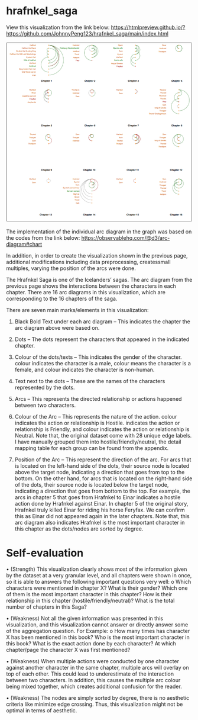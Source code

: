 # hrafnkel_saga
View this visualization from the link below:
https://htmlpreview.github.io/?https://github.com/JohnnyPeng123/hrafnkel_saga/main/index.html

![alt text](https://github.com/JohnnyPeng123/hrafnkel_saga/blob/main/screen-shot.PNG?raw=true)

The implementation of the individual arc diagram in the graph was based on the codes from the link below:
https://observablehq.com/@d3/arc-diagram#chart

In addition, in order to create the visualization shown in the previous page, additional modifications including data preprocessing, createssmall multiples, varying the position of the arcs were done. 

The Hrafnkel Saga is one of the Icelanders’ sagas. The arc diagram from the previous page shows the interactions between
the characters in each chapter. There are 16 arc diagrams in this visualization, which are corresponding to the 16 chapters
of the saga.

There are seven main marks/elements in this visualization:
1. Black Bold Text under each arc diagram – This indicates the chapter the arc diagram above were based on.

2. Dots – The dots represent the characters that appeared in the indicated chapter.

3. Colour of the dots/texts – This indicates the gender of the character. colour indicates the character is a
male, colour means the character is a female, and colour indicates the character is non-human.

4. Text next to the dots – These are the names of the characters represented by the dots.

5. Arcs – This represents the directed relationship or actions happened between two characters.

6. Colour of the Arc – This represents the nature of the action. colour indicates the action or relationship is
Hostile. indicates the action or relationship is Friendly, and colour indicates the action or relationship
is Neutral. Note that, the original dataset come with 28 unique edge labels. I have manually grouped them into
hostile/friendly/neutral, the detail mapping table for each group can be found from the appendix.

7. Position of the Arc – This represent the direction of the arc. For arcs that is located on the left-hand side of the
dots, their source node is located above the target node, indicating a direction that goes from top to the bottom.
On the other hand, for arcs that is located on the right-hand side of the dots, their source node is located below
the target node, indicating a direction that goes from bottom to the top.
For example, the arcs in chapter 5 that goes from Hrafnkel to Einar indicates a hostile action done by Hrafnkel against
Einar. In chapter 5 of the original story, Hrafnkel truly killed Einar for riding his horse Feryfax. We can confirm this as Einar
did not appeared again in the later chapters. Note that, this arc diagram also indicates Hrafnkel is the most important
character in this chapter as the dots/nodes are sorted by degree.

# Self-evaluation

• (Strength) This visualization clearly shows most of the information given by the dataset at a very granular level,
and all chapters were shown in once, so it is able to answers the following important questions very well:
o Which characters were mentioned in chapter X? What is their gender? Which one of them is the most
important character in this chapter? How is their relationship in this chapter (hostile/friendly/neutral)?
What is the total number of chapters in this Saga?

• (Weakness) Not all the given information was presented in this visualization, and this visualization cannot answer
or directly answer some of the aggregation question. For Example:
o How many times has character X has been mentioned in this book? Who is the most important character
in this book? What is the exact action done by each character? At which chapter/page the character X
was first mentioned?

• (Weakness) When multiple actions were conducted by one character against another character in the same
chapter, multiple arcs will overlay on top of each other. This could lead to underestimate of the interaction
between two characters. In addition, this causes the multiple arc colour being mixed together, which creates
additional confusion for the reader.

• (Weakness) The nodes are simply sorted by degree, there is no aesthetic criteria like minimize edge crossing. Thus,
this visualization might not be optimal in terms of aesthetic.
